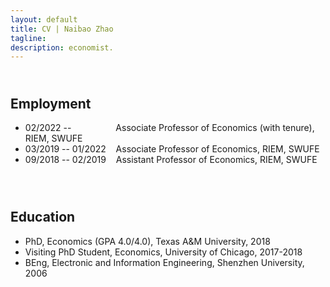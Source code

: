 ```yaml
---
layout: default
title: CV | Naibao Zhao
tagline: 
description: economist.
---
```

<!--
<div class="navbar">
    <div class="navbar-inner">
        <ul class="nav">
            <li><a href="#current">current courses</a></li>
            <li><a href="#shortcourses">short courses</a></li>
            <li><a href="#misc">misc lectures</a></li>
            <li><a href="#old">former courses</a></li>
        </ul>
    </div>
</div> -->
## <a name="instructor"></a> <br/> Employment
* 02/2022 -- &nbsp;&nbsp;&nbsp;&nbsp;&nbsp;&nbsp;&nbsp;&nbsp;&nbsp;&nbsp;&nbsp;&nbsp;&nbsp;&nbsp;&nbsp;&nbsp;  Associate Professor of Economics (with tenure), RIEM, SWUFE<br/>
* 03/2019 -- 01/2022 &nbsp;&nbsp;  Associate Professor of Economics, RIEM, SWUFE<br/>
* 09/2018 -- 02/2019 &nbsp;&nbsp;  Assistant Professor of Economics, RIEM, SWUFE<br/><br/>


## <a name="instructor"></a> <br/> Education
* PhD, Economics (GPA 4.0/4.0), Texas A&M University, 2018<br/>
* Visiting PhD Student, Economics, University of Chicago, 2017-2018<br/>
* BEng, Electronic and Information Engineering, Shenzhen University, 2006<br/><br/>


